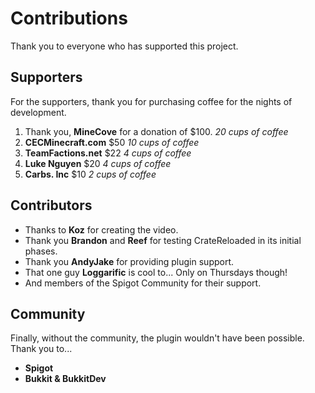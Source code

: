# Contributions 

Thank you to everyone who has supported this project.

## Supporters
For the supporters, thank you for purchasing coffee for the nights of development. 

1. Thank you, **MineCove** for a donation of $100. *20 cups of coffee*
2. **CECMinecraft.com** $50 *10 cups of coffee*
3. **TeamFactions.net** $22 *4 cups of coffee*
4. **Luke Nguyen** $20 *4 cups of coffee*
5. **Carbs. Inc** $10 *2 cups of coffee*

## Contributors
* Thanks to **Koz** for creating the video.
* Thank you **Brandon** and **Reef** for testing CrateReloaded in its initial phases.
* Thank you **AndyJake** for providing plugin support.
* That one guy **Loggarific** is cool to... Only on Thursdays though!
* And members of the Spigot Community for their support.

## Community
Finally, without the community, the plugin wouldn't have been possible. Thank you to...

* **Spigot**
* **Bukkit & BukkitDev**
